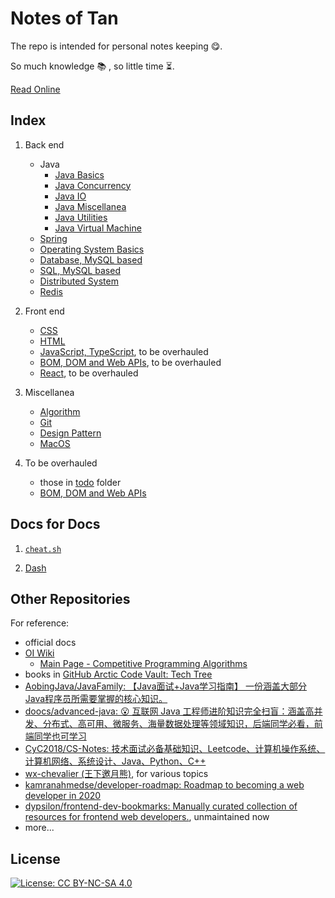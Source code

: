 # Notes of Tan

The repo is intended for personal notes keeping :yum:.

So much knowledge :books: , so little time :hourglass_flowing_sand:.

[Read Online](tangentyh.github.io/notes-of-tan)

## Index

1. Back end
   - Java
     - [Java Basics](./docs/docs/backend/java/javaBasics.md)
     - [Java Concurrency](./docs/backend/java/javaConcurrency.md)
     - [Java IO](./docs/backend/java/javaIO.md)
     - [Java Miscellanea](./docs/backend/java/javaMisc.md)
     - [Java Utilities](./docs/backend/java/javaUtils.md)
     - [Java Virtual Machine](./docs/backend/java/JVM.md)
   - [Spring](./docs/backend/SpringNotes.md)
   - [Operating System Basics](./docs/backend/OS-notes.md)
   - [Database, MySQL based](./docs/backend/database.md)
   - [SQL, MySQL based](./docs/backend/SQL_notes.md)
   - [Distributed System](./docs/backend/distributed.md)
   - [Redis](./docs/backend/redis-notes.md)

1. Front end
   - [CSS](./docs/CSS-notes.md)
   - [HTML](./docs/html-notes.md)
   - [JavaScript, TypeScript](./docs/todo/jsNotes.md), to be overhauled
   - [BOM, DOM and Web APIs](./docs/BOM_DOM_notes.md), to be overhauled
   - [React](./docs/todo/react_notes.md), to be overhauled

1. Miscellanea
   - [Algorithm](./docs/algo_notes.md)
   - [Git](./docs/git_notes.md)
   - [Design Pattern](./docs/DesignPatternNotes.md)
   - [MacOS](./docs/mac-notes.md)

1. To be overhauled
   - those in [todo](./docs/todo) folder
   - [BOM, DOM and Web APIs](./docs/BOM_DOM_notes.md)

## Docs for Docs

1. [`cheat.sh`](https://github.com/chubin/cheat.sh)

1. [Dash](https://kapeli.com/dash)

## Other Repositories

For reference:

- official docs
- [OI Wiki](https://oi-wiki.org/)
  - [Main Page - Competitive Programming Algorithms](https://cp-algorithms.com/)
- books in [GitHub Arctic Code Vault: Tech Tree](https://github.com/github/archive-program/blob/master/TheTechTree.md)
- [AobingJava/JavaFamily: 【Java面试+Java学习指南】 一份涵盖大部分Java程序员所需要掌握的核心知识。](https://github.com/AobingJava/JavaFamily)
- [doocs/advanced-java: 😮 互联网 Java 工程师进阶知识完全扫盲：涵盖高并发、分布式、高可用、微服务、海量数据处理等领域知识，后端同学必看，前端同学也可学习](https://github.com/doocs/advanced-java)
- [CyC2018/CS-Notes: 技术面试必备基础知识、Leetcode、计算机操作系统、计算机网络、系统设计、Java、Python、C++](https://github.com/CyC2018/CS-Notes)
- [wx-chevalier (王下邀月熊)](https://github.com/wx-chevalier), for various topics
- [kamranahmedse/developer-roadmap: Roadmap to becoming a web developer in 2020](https://github.com/kamranahmedse/developer-roadmap)
- [dypsilon/frontend-dev-bookmarks: Manually curated collection of resources for frontend web developers.](https://github.com/dypsilon/frontend-dev-bookmarks), unmaintained now
- more...

## License

[![License: CC BY-NC-SA 4.0](https://img.shields.io/badge/License-CC%20BY--NC--SA%204.0-lightgrey.svg)](https://creativecommons.org/licenses/by-nc-sa/4.0/)
